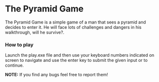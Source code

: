 # The Pyramid Game

The Pyramid Game is a simple game of a man that sees a pyramid and decides to enter it. He will face lots of challenges and dangers in his walkthrough, will he survive?.

### How to play

Launch the play.exe file and then use your keyboard numbers indicated on screen to navigate and use the enter key to submit the given input or to continue.

**NOTE:** If you find any bugs feel free to report them!